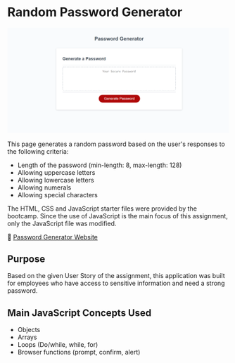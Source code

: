 # Random Password Generator

![Random Password Generator Preview](./images/pass_generator_preview.png)

This page generates a random password based on the user's responses to the following criteria:

- Length of the password (min-length: 8, max-length: 128)
- Allowing uppercase letters
- Allowing lowercase letters
- Allowing numerals
- Allowing special characters

The HTML, CSS and JavaScript starter files were provided by the bootcamp. Since the use of JavaScript is the main focus of this assignment, only the JavaScript file was modified.

:link: [Password Generator Website](https://angelicamapeso.github.io/bootcamp-random-pass-generator/)

## Purpose

Based on the given User Story of the assignment, this application was built for employees who have access to sensitive information and need a strong password.

## Main JavaScript Concepts Used

- Objects
- Arrays
- Loops (Do/while, while, for)
- Browser functions (prompt, confirm, alert)
